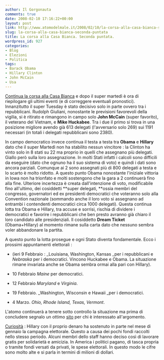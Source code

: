 ```yaml
---
author: Il Gorgonauta
comments: true
date: 2008-02-10 17:16:22+00:00
layout: post
link: http://www.atomodelmale.it/2008/02/10/la-corsa-alla-casa-bianca-seconda-puntata/
slug: la-corsa-alla-casa-bianca-seconda-puntata
title: La corsa alla Casa Bianca. Seconda puntata.
wordpress_id: 927
categories:
- Blog
- Elezioni
- Politica
tags:
- Barack Obama
- Hillary Clinton
- John McCain
- Usa
---
```


[Continua la corsa alla Casa Bianca](http://www.atomodelmale.it/2008/01/09/la-corsa-alla-casa-bianca-prima-puntata/) e dopo il super martedì è ora di riepilogare gli ultimi eventi (e di  correggere eventuali pronostici). Innanzitutto il super Tuesday è stato decisivo solo in parte ovvero tra i repubblicani. Rudolph Giuliani, nonostante le previsioni favorevoli della vigilia, si è ritirato e rimangono in campo solo **John McCain** (super favorito), il veterano del Vietnam,  e **Mike  Huckabee**. Tra i due il primo si trova in una posizione migliore avendo già 613 delegati (l'avversario solo 269) sui 1191 necessari (in totali i delegati repubblicani sono 2380).

In campo democratico invece continua il testa a testa tra **Obama** e **Hillary** dato che il super Martedì non ha stabilito nessun vincitore : la Clinton ha vinto solo in 8 stati su 22 ma proprio in quelli che assegnano più delegati. Giallo però sulla loro assegnazione. In molti Stati infatti i calcoli sono difficili da eseguire (dato che ognuno ha il suo sistema di voto) e quindi i dati sono ancora parziali. Comunque ai 2 sono assegnati più di 800 delegati a testa e lo scarto è molto ridotto. A questo punto Obama nonostante l'iniziale vittoria in Iowa non ha trionfato e molti sostengono che la gara a 2 continuerà fino alla fine. Ulteriore incertezza è creata dall'intenzione di voto, modificabile fino all'ultimo, dei cosiddetti **super delegati, **ossia membri del congresso, governatori ed ex presidenti democratici che voteranno solo alla Convention nazionale (sommando anche il loro voto si assegnano ad entrambi i contendenti democratici circa 1000 delegati). Questa continua lotta tra Obama e Hillary, tra accuse e sorrisi, rischia di dividere i democratici e favorire i repubblicani che ben presto avranno già chiaro il loro candidato alle presidenziali. Il cosiddetto **Dream Ticket** (Obama+Hillary) al momento rimane sulla carta dato che nessuno sembra voler abbandonare la partita.

<!-- more -->


A questo punto la lotta prosegue e ogni Stato diventa fondamentale. Ecco i prossimi appuntamenti elettorali  :



	
  * (ieri 9 Febbraio : _Louisiana, Washington, Kansas _per i repubblicani e _Nebraska_ per i democratici. Vincono Huckabee e Obama. La situazione rimane invariata anche se Obama sembra ormai alla pari con Hillary).

	
  * 10 Febbraio _Maine_ per democratici.

	
  * 12 Febbraio _Maryland_ e _Virginia_.

	
  * 19 Febbraio. _Washington, Wisconsin e Hawaii _per i democratici.

	
  * 4 Marzo. _Ohio, Rhode Island, Texas, Vermont_.


L'atomo continuerà a tenere sotto controllo la situazione ma prima di concludere segnalo un ottimo [sito](http://www.rainews24.rai.it/ran24/rainews24_2007/speciali/usa2008/) per chi è interessato all'argomento.

[Curiosità](http://qn.quotidiano.net/esteri/2008/02/07/63650-hillary_senza_soldi_staff_lavorer_gratis.shtml) : Hillary con il proprio denaro ha sostenuto in parte nel mese di gennaio la campagna elettorale. Questo a causa dei pochi fondi raccolti nello stesso periodo. Alcuni membri dello staff hanno deciso così di lavorare gratis per solidarietà e amicizia. In America i politici pagano, di tasca propria o tramite fondi versati da privati, le spese elettorali. In questo modo le cifre sono molto alte e si parla in termini di milioni di dollari.
